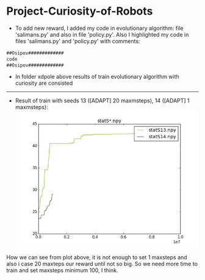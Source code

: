 # Project-Curiosity-of-Robots

- To add new reward, I added my code in evolutionary algorithm: file 'salimans.py' and also in file 'policy.py'. Also I highlighted my code in files 'salimans.py' and 'policy.py' with comments: 
```
##Osipov#############
code 
##Osipov#############
```
- In folder xdpole above results of train evolutionary algorithm with curiosity are consisted
--------------------
- Result of train with seeds 13 ([ADAPT] 20 maxmsteps), 14 ([ADAPT] 1 maxmsteps):
 ![Plot Statistic](https://github.com/StalkerSanya/Project-Curiosity-of-Robots/blob/master/xdpole/figure_2.png)
 
 How we can see from plot above, it is not enough to set 1 maxsteps and also i case 20 maxteps our reward until not so big. So we need more time to train and set maxsteps minimum 100, I think.
